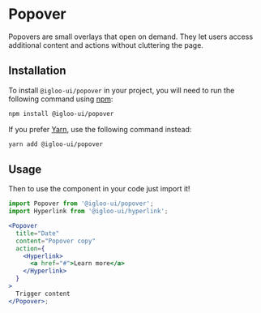 # Popover

Popovers are small overlays that open on demand. They let users access additional content and actions without cluttering the page.

  <ReferenceLinks />

## Installation

To install `@igloo-ui/popover` in your project, you will need to run the following command using [npm](https://www.npmjs.com/):

```bash
npm install @igloo-ui/popover
```

If you prefer [Yarn](https://classic.yarnpkg.com/en/), use the following command instead:

```bash
yarn add @igloo-ui/popover
```

## Usage

Then to use the component in your code just import it!

```jsx
import Popover from '@igloo-ui/popover';
import Hyperlink from '@igloo-ui/hyperlink';

<Popover
  title="Date"
  content="Popover copy"
  action={
    <Hyperlink>
      <a href="#">Learn more</a>
    </Hyperlink>
  }
>
  Trigger content
</Popover>;
```
